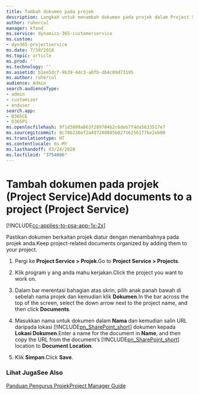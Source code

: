 ```yaml
---
title: Tambah dokumen pada projek
description: Langkah untuk menambah dokumen pada projek dalam Project Service
author: ruhercul
manager: kfend
ms.service: dynamics-365-customerservice
ms.custom:
- dyn365-projectservice
ms.date: 7/30/2018
ms.topic: article
ms.prod: ''
ms.technology: ''
ms.assetid: b1ee5dcf-9b39-4dc3-a0fb-db4c09d73195
ms.author: ruhercul
audience: Admin
search.audienceType:
- admin
- customizer
- enduser
search.app:
- D365CE
- D365PS
ms.openlocfilehash: 9f1d3009a863f289704b2c6deb7f4da5633517e7
ms.sourcegitcommit: 8c786230ef2a497280885b827162561776e2eb00
ms.translationtype: HT
ms.contentlocale: ms-MY
ms.lasthandoff: 03/24/2020
ms.locfileid: "3754006"
---
```

# <a name="add-documents-to-a-project-project-service"></a><span data-ttu-id="ab447-103">Tambah dokumen pada projek (Project Service)</span><span class="sxs-lookup"><span data-stu-id="ab447-103">Add documents to a project (Project Service)</span></span>

[!INCLUDE[cc-applies-to-psa-app-1x-2x](../includes/cc-applies-to-psa-app-1x-2x.md)]

<span data-ttu-id="ab447-104">Pastikan dokumen berkaitan projek diatur dengan menambahnya pada projek anda.</span><span class="sxs-lookup"><span data-stu-id="ab447-104">Keep project-related documents organized by adding them to your project.</span></span>  
  
1. <span data-ttu-id="ab447-105">Pergi ke **Project Service > Projek**.</span><span class="sxs-lookup"><span data-stu-id="ab447-105">Go to **Project Service > Projects**.</span></span>  
  
2. <span data-ttu-id="ab447-106">Klik program y ang anda mahu kerjakan.</span><span class="sxs-lookup"><span data-stu-id="ab447-106">Click the project you want to work on.</span></span>  
  
3. <span data-ttu-id="ab447-107">Dalam bar merentasi bahagian atas skrin, pilih anak panah bawah di sebelah nama projek dan kemudian klik **Dokumen**.</span><span class="sxs-lookup"><span data-stu-id="ab447-107">In the bar across the top of the screen, select the down arrow next to the project name, and then click **Documents**.</span></span>  
  
4. <span data-ttu-id="ab447-108">Masukkan nama untuk dokumen dalam **Nama** dan kemudian salin URL daripada lokasi [!INCLUDE[pn_SharePoint_short](../includes/pn-sharepoint-short.md)] dokumen kepada **Lokasi Dokumen**.</span><span class="sxs-lookup"><span data-stu-id="ab447-108">Enter a name for the document in **Name**,  and then copy the URL from the document’s [!INCLUDE[pn_SharePoint_short](../includes/pn-sharepoint-short.md)] location to **Document Location**.</span></span>  
  
5. <span data-ttu-id="ab447-109">Klik **Simpan**.</span><span class="sxs-lookup"><span data-stu-id="ab447-109">Click **Save**.</span></span>  
  
### <a name="see-also"></a><span data-ttu-id="ab447-110">Lihat Juga</span><span class="sxs-lookup"><span data-stu-id="ab447-110">See Also</span></span>  
 [<span data-ttu-id="ab447-111">Panduan Pengurus Projek</span><span class="sxs-lookup"><span data-stu-id="ab447-111">Project Manager Guide</span></span>](../project-service/project-manager-guide.md)
